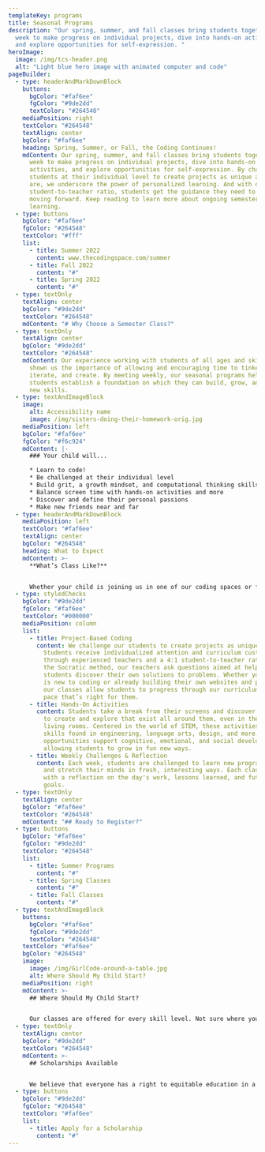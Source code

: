 ```yaml
---
templateKey: programs
title: Seasonal Programs
description: "Our spring, summer, and fall classes bring students together each
  week to make progress on individual projects, dive into hands-on activities,
  and explore opportunities for self-expression. "
heroImage:
  image: /img/tcs-header.png
  alt: "Light blue hero image with animated computer and code"
pageBuilder:
  - type: headerAndMarkDownBlock
    buttons:
      bgColor: "#faf6ee"
      fgColor: "#9de2dd"
      textColor: "#264548"
    mediaPosition: right
    textColor: "#264548"
    textAlign: center
    bgColor: "#faf6ee"
    heading: Spring, Summer, or Fall, the Coding Continues!
    mdContent: Our spring, summer, and fall classes bring students together each
      week to make progress on individual projects, dive into hands-on
      activities, and explore opportunities for self-expression. By challenging
      students at their individual level to create projects as unique as they
      are, we underscore the power of personalized learning. And with our 4:1
      student-to-teacher ratio, students get the guidance they need to keep
      moving forward. Keep reading to learn more about ongoing semester
      learning.
  - type: buttons
    bgColor: "#faf6ee"
    fgColor: "#264548"
    textColor: "#fff"
    list:
      - title: Summer 2022
        content: www.thecodingspace.com/summer
      - title: Fall 2022
        content: "#"
      - title: Spring 2022
        content: "#"
  - type: textOnly
    textAlign: center
    bgColor: "#9de2dd"
    textColor: "#264548"
    mdContent: "# Why Choose a Semester Class?"
  - type: textOnly
    textAlign: center
    bgColor: "#9de2dd"
    textColor: "#264548"
    mdContent: Our experience working with students of all ages and skill levels has
      shown us the importance of allowing and encouraging time to tinker,
      iterate, and create. By meeting weekly, our seasonal programs help
      students establish a foundation on which they can build, grow, and develop
      new skills.
  - type: textAndImageBlock
    image:
      alt: Accessibility name
      image: /img/sisters-doing-their-homework-orig.jpg
    mediaPosition: left
    bgColor: "#faf6ee"
    fgColor: "#f6c924"
    mdContent: |-
      ### Your child will...

      * Learn to code!
      * Be challenged at their individual level
      * Build grit, a growth mindset, and computational thinking skills
      * Balance screen time with hands-on activities and more
      * Discover and define their personal passions
      * Make new friends near and far
  - type: headerAndMarkDownBlock
    mediaPosition: left
    textColor: "#faf6ee"
    textAlign: center
    bgColor: "#264548"
    heading: What to Expect
    mdContent: >-
      **What’s Class Like?**


      Whether your child is joining us in one of our coding spaces or from the comfort of their couch, our classes combine project-based coding and challenges with opportunities to take a break from the screen to laugh, learn, and explore. Here’s what your child can expect from our seasonal classes:
  - type: styledChecks
    bgColor: "#9de2dd"
    fgColor: "#faf6ee"
    textColor: "#000000"
    mediaPosition: column
    list:
      - title: Project-Based Coding
        content: We challenge our students to create projects as unique as they are.
          Students receive individualized attention and curriculum customization
          through experienced teachers and a 4:1 student-to-teacher ratio. Using
          the Socratic method, our teachers ask questions aimed at helping
          students discover their own solutions to problems. Whether your child
          is new to coding or already building their own websites and projects,
          our classes allow students to progress through our curriculum at the
          pace that’s right for them.
      - title: Hands-On Activities
        content: Students take a break from their screens and discover the opportunities
          to create and explore that exist all around them, even in their own
          living rooms. Centered in the world of STEM, these activities draw on
          skills found in engineering, language arts, design, and more. These
          opportunities support cognitive, emotional, and social development,
          allowing students to grow in fun new ways.
      - title: Weekly Challenges & Reflection
        content: Each week, students are challenged to learn new programming techniques
          and stretch their minds in fresh, interesting ways. Each class ends
          with a reflection on the day's work, lessons learned, and future
          goals.
  - type: textOnly
    textAlign: center
    bgColor: "#faf6ee"
    textColor: "#264548"
    mdContent: "## Ready to Register?"
  - type: buttons
    bgColor: "#faf6ee"
    fgColor: "#9de2dd"
    textColor: "#264548"
    list:
      - title: Summer Programs
        content: "#"
      - title: Spring Classes
        content: "#"
      - title: Fall Classes
        content: "#"
  - type: textAndImageBlock
    buttons:
      bgColor: "#faf6ee"
      fgColor: "#9de2dd"
      textColor: "#264548"
    textColor: "#faf6ee"
    bgColor: "#264548"
    image:
      image: /img/GirlCode-around-a-table.jpg
      alt: Where Should My Child Start?
    mediaPosition: right
    mdContent: >-
      ## Where Should My Child Start?


      Our classes are offered for every skill level. Not sure where your child should begin? Visit our Experience Levels page to learn more and take our Placement Quiz for personalized recommendations.
  - type: textOnly
    textAlign: center
    bgColor: "#9de2dd"
    textColor: "#264548"
    mdContent: >-
      ## Scholarships Available


      We believe that everyone has a right to equitable education in a safe and inclusive learning environment and are committed to increasing access to our high-quality coding programs. Our scholarship program accounts for 25 percent of the students we teach. Our long-term goal as we work towards educational equity is to reach 50 percent of our students through at-cost and pro-bono services.
  - type: buttons
    bgColor: "#9de2dd"
    fgColor: "#264548"
    textColor: "#faf6ee"
    list:
      - title: Apply for a Scholarship
        content: "#"
---
```

